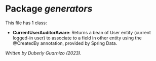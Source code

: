 # Package *generators*

This file has 1 class:

- **CurrentUserAuditorAware**: Returns a bean of User entity (current logged-in user) to associate to a field in other
  entity
  using the @CreatedBy annotation, provided by Spring Data.

*Written by Duberly Guarnizo (2023).*